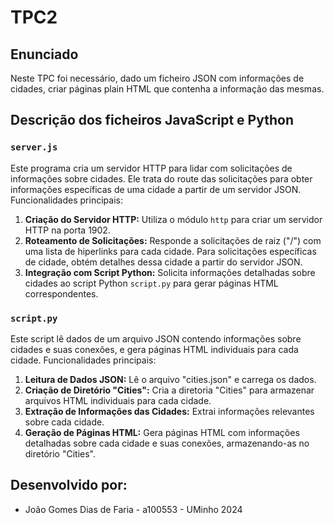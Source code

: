 # TPC2

## Enunciado

Neste TPC foi necessário, dado um ficheiro JSON com informações de cidades, criar páginas plain HTML que contenha a informação das mesmas.


## Descrição dos ficheiros JavaScript e Python

### `server.js`

Este programa cria um servidor HTTP para lidar com solicitações de informações sobre cidades. Ele trata do route das solicitações para obter informações específicas de uma cidade a partir de um servidor JSON. Funcionalidades principais:

1. **Criação do Servidor HTTP:** Utiliza o módulo `http` para criar um servidor HTTP na porta 1902.
2. **Roteamento de Solicitações:** Responde a solicitações de raiz ("/") com uma lista de hiperlinks para cada cidade. Para solicitações específicas de cidade, obtém detalhes dessa cidade a partir do servidor JSON.
3. **Integração com Script Python:** Solicita informações detalhadas sobre cidades ao script Python `script.py` para gerar páginas HTML correspondentes.

### `script.py`

Este script lê dados de um arquivo JSON contendo informações sobre cidades e suas conexões, e gera páginas HTML individuais para cada cidade. Funcionalidades principais:

1. **Leitura de Dados JSON:** Lê o arquivo "cities.json" e carrega os dados.
2. **Criação de Diretório "Cities":** Cria a diretoria "Cities" para armazenar arquivos HTML individuais para cada cidade.
3. **Extração de Informações das Cidades:** Extrai informações relevantes sobre cada cidade.
4. **Geração de Páginas HTML:** Gera páginas HTML com informações detalhadas sobre cada cidade e suas conexões, armazenando-as no diretório "Cities".


## Desenvolvido por:
- João Gomes Dias de Faria - a100553 - UMinho 2024
